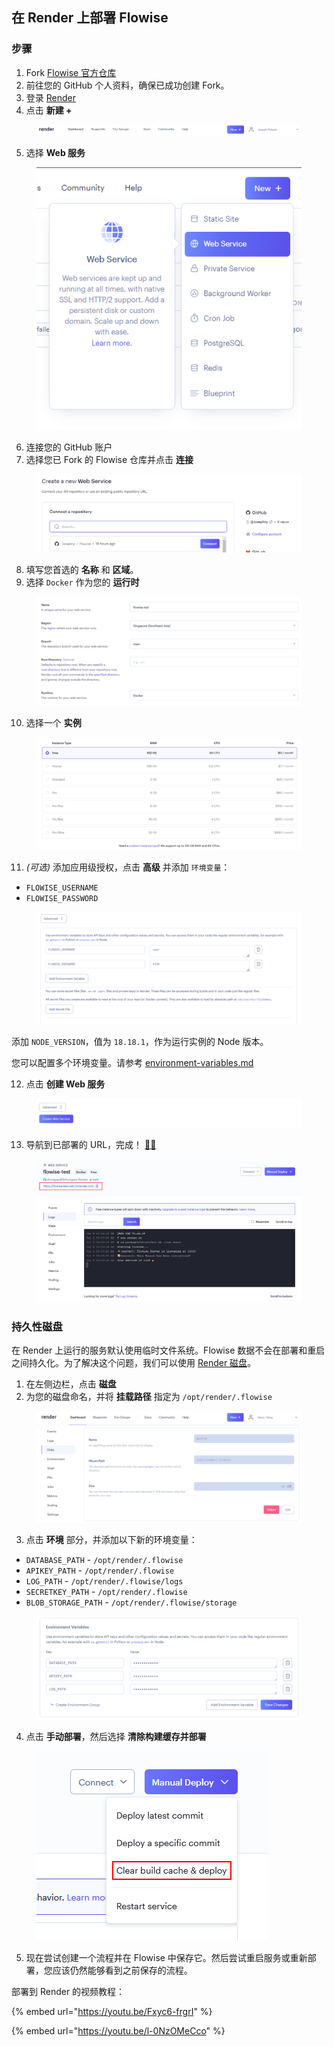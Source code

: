 ## 在 Render 上部署 Flowise

### 步骤

1. Fork [Flowise 官方仓库](https://github.com/FlowiseAI/Flowise)
2. 前往您的 GitHub 个人资料，确保已成功创建 Fork。
3. 登录 [Render](https://dashboard.render.com)
4. 点击 **新建 +**

<figure><img src="../../.gitbook/assets/render/1.png" alt="" width="563"><figcaption></figcaption></figure>

5. 选择 **Web 服务**

<figure><img src="../../.gitbook/assets/render/2.png" alt=""><figcaption></figcaption></figure>

6. 连接您的 GitHub 账户
7. 选择您已 Fork 的 Flowise 仓库并点击 **连接**

<figure><img src="../../.gitbook/assets/render/3.png" alt="" width="563"><figcaption></figcaption></figure>

8. 填写您首选的 **名称** 和 **区域**。
9. 选择 `Docker` 作为您的 **运行时**

<figure><img src="../../.gitbook/assets/render/4.png" alt=""><figcaption></figcaption></figure>

10. 选择一个 **实例**

<figure><img src="../../.gitbook/assets/render/5.png" alt=""><figcaption></figcaption></figure>

11. _(可选)_ 添加应用级授权，点击 **高级** 并添加 `环境变量`：

* `FLOWISE_USERNAME`
* `FLOWISE_PASSWORD`

<figure><img src="../../.gitbook/assets/render/6.png" alt=""><figcaption></figcaption></figure>

添加 `NODE_VERSION`，值为 `18.18.1`，作为运行实例的 Node 版本。

您可以配置多个环境变量。请参考 [environment-variables.md](../environment-variables.md "mention")

12. 点击 **创建 Web 服务**

<figure><img src="../../.gitbook/assets/render/7.png" alt=""><figcaption></figcaption></figure>

13. 导航到已部署的 URL，完成！ [🚀](https://emojipedia.org/rocket/)[🚀](https://emojipedia.org/rocket/)

<figure><img src="../../.gitbook/assets/render/8.png" alt=""><figcaption></figcaption></figure>

### 持久性磁盘

在 Render 上运行的服务默认使用临时文件系统。Flowise 数据不会在部署和重启之间持久化。为了解决这个问题，我们可以使用 [Render 磁盘](https://render.com/docs/disks)。

1. 在左侧边栏，点击 **磁盘**
2. 为您的磁盘命名，并将 **挂载路径** 指定为 `/opt/render/.flowise`

<figure><img src="../../.gitbook/assets/render/9.png" alt=""><figcaption></figcaption></figure>

3. 点击 **环境** 部分，并添加以下新的环境变量：

* `DATABASE_PATH` - `/opt/render/.flowise`
* `APIKEY_PATH` - `/opt/render/.flowise`
* `LOG_PATH` - `/opt/render/.flowise/logs`
* `SECRETKEY_PATH` - `/opt/render/.flowise`
* `BLOB_STORAGE_PATH` - `/opt/render/.flowise/storage`

<figure><img src="../../.gitbook/assets/image (1) (5).png" alt=""><figcaption></figcaption></figure>

4. 点击 **手动部署**，然后选择 **清除构建缓存并部署**

<figure><img src="../../.gitbook/assets/render/11.png" alt=""><figcaption></figcaption></figure>

5. 现在尝试创建一个流程并在 Flowise 中保存它。然后尝试重启服务或重新部署，您应该仍然能够看到之前保存的流程。


部署到 Render 的视频教程：

{% embed url="https://youtu.be/Fxyc6-frgrI" %}

{% embed url="https://youtu.be/l-0NzOMeCco" %}
